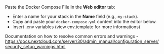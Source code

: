 Paste the Docker Compose File In the **Web editor** tab:
   - Enter a name for your stack in the **Name** field (e.g., `my-stack`).
   - Copy and paste your `docker-compose.yml` content into the editor below.
   - Insert .env variables (view env.template for more informations)
   
Documentation on how to resolve common errors and warnings 
-https://docs.nextcloud.com/server/30/admin_manual/configuration_server/security_setup_warnings.html


